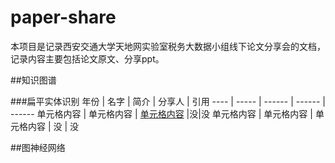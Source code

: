 # paper-share
本项目是记录西安交通大学天地网实验室税务大数据小组线下论文分享会的文档，记录内容主要包括论文原文、分享ppt。

##知识图谱

###扁平实体识别
年份  | 名字  | 简介 | 分享人 | 引用
 ---- | ----- | ------ | ------ | ------ 
 单元格内容  | 单元格内容 | [单元格内容](https://blog.csdn.net/QQ826688096/article/details/89440483 ) |没|没
 单元格内容  | 单元格内容 | 单元格内容  | 没 | 没
 
 
 
 
 
 
 
 ##图神经网络